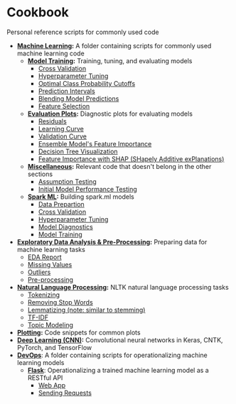 # Cookbook
Personal reference scripts for commonly used code

- **[Machine Learning](https://github.com/JeffMacaluso/Cookbook/tree/master/MachineLearning):** A folder containing scripts for commonly used machine learning code
    - **[Model Training](https://github.com/JeffMacaluso/Cookbook/blob/master/MachineLearning/ModelTraining.py):** Training, tuning, and evaluating models
        - [Cross Validation](https://github.com/JeffMacaluso/Cookbook/blob/master/MachineLearning/ModelTraining.py#L27)
        - [Hyperparameter Tuning](https://github.com/JeffMacaluso/Cookbook/blob/master/MachineLearning/ModelTraining.py#L39)
        - [Optimal Class Probability Cutoffs](https://github.com/JeffMacaluso/Cookbook/blob/master/MachineLearning/ModelTraining.py#L99)
        - [Prediction Intervals](https://github.com/JeffMacaluso/Cookbook/blob/master/MachineLearning/ModelTraining.py#L177)
        - [Blending Model Predictions](https://github.com/JeffMacaluso/Cookbook/blob/master/MachineLearning/ModelTraining.py#L269)
        - [Feature Selection](https://github.com/JeffMacaluso/Cookbook/blob/master/MachineLearning/ModelTraining.py#L395)
    - **[Evaluation Plots](https://github.com/JeffMacaluso/Cookbook/blob/master/MachineLearning/EvaluationPlots.py):** Diagnostic plots for evaluating models
        - [Residuals](https://github.com/JeffMacaluso/Cookbook/blob/master/MachineLearning/EvaluationPlots.py#L30)
        - [Learning Curve](https://github.com/JeffMacaluso/Cookbook/blob/master/MachineLearning/EvaluationPlots.py#L63)
        - [Validation Curve](https://github.com/JeffMacaluso/Cookbook/blob/master/MachineLearning/EvaluationPlots.py#L91)  
        - [Ensemble Model's Feature Importance](https://github.com/JeffMacaluso/Cookbook/blob/master/MachineLearning/EvaluationPlots.py#L124)
        - [Decision Tree Visualization](https://github.com/JeffMacaluso/Cookbook/blob/master/MachineLearning/EvaluationPlots.py#L142)
        - [Feature Importance with SHAP (SHapely Additive exPlanations)](https://github.com/JeffMacaluso/Cookbook/blob/abbe72115e7732be2b0bccfb3208bcd56b19721d/MachineLearning/EvaluationPlots.py#L173)
    - **[Miscellaneous](https://github.com/JeffMacaluso/Cookbook/blob/master/MachineLearning/Miscellaneous.py):** Relevant code that doesn't belong in the other sections
        - [Assumption Testing](https://github.com/JeffMacaluso/Cookbook/blob/master/MachineLearning/Miscellaneous.py#L27)
        - [Initial Model Performance Testing](https://github.com/JeffMacaluso/Cookbook/blob/master/MachineLearning/Miscellaneous.py#L245)
    - **[Spark ML](https://github.com/JeffMacaluso/Cookbook/blob/master/MachineLearning/SparkML.py):** Building spark.ml models
        - [Data Prepartion](https://github.com/JeffMacaluso/Cookbook/blob/master/MachineLearning/SparkML.py#L9)
        - [Cross Validation](https://github.com/JeffMacaluso/Cookbook/blob/master/MachineLearning/SparkML.py#L60)
        - [Hyperparameter Tuning](https://github.com/JeffMacaluso/Cookbook/blob/master/MachineLearning/SparkML.py#L171)
        - [Model Diagnostics](https://github.com/JeffMacaluso/Cookbook/blob/master/MachineLearning/SparkML.py#L236)
        - [Model Training](https://github.com/JeffMacaluso/Cookbook/blob/master/MachineLearning/SparkML.py#L259)
- **[Exploratory Data Analysis & Pre-Processing](https://github.com/JeffMacaluso/Cookbook/blob/master/EDA%26Preprocessing.py):** Preparing data for machine learning tasks
    - [EDA Report](https://github.com/JeffMacaluso/Cookbook/blob/master/EDA%26Preprocessing.py#L25)
    - [Missing Values](https://github.com/JeffMacaluso/Cookbook/blob/master/EDA%26Preprocessing.py#L34)
    - [Outliers](https://github.com/JeffMacaluso/Cookbook/blob/master/EDA&Preprocessing.py#L154)
    - [Pre-processing](https://github.com/JeffMacaluso/Cookbook/blob/master/EDA&Preprocessing.py#L498)
- **[Natural Language Processing](https://github.com/JeffMacaluso/Cookbook/blob/master/NLP.py):** NLTK natural language processing tasks
    - [Tokenizing](https://github.com/JeffMacaluso/Cookbook/blob/master/NLP.py#L13)
    - [Removing Stop Words](https://github.com/JeffMacaluso/Cookbook/blob/master/NLP.py#L17)
    - [Lemmatizing (note: similar to stemming)](https://github.com/JeffMacaluso/Cookbook/blob/master/NLP.py#L26)
    - [TF-IDF](https://github.com/JeffMacaluso/Cookbook/blob/master/NLP.py#L44)
    - [Topic Modeling](https://github.com/JeffMacaluso/Cookbook/blob/d3c00bfdb8daa9685babaf698292e450d72101f0/NLP.py#L60)
- **[Plotting](https://github.com/JeffMacaluso/Cookbook/blob/master/Plotting.py):** Code snippets for common plots
- **[Deep Learning (CNN)](https://nbviewer.jupyter.org/github/JeffMacaluso/Cookbook/blob/master/DeepLearning-CNN.ipynb):** Convolutional neural networks in Keras, CNTK, PyTorch, and TensorFlow
- **[DevOps](https://github.com/JeffMacaluso/Cookbook/tree/master/DevOps)**: A folder containing scripts for operationalizing machine learning models
    - **[Flask](https://github.com/JeffMacaluso/Cookbook/tree/master/DevOps/Flask)**: Operationalizing a trained machine learning model as a RESTful API
        - [Web App](https://github.com/JeffMacaluso/Cookbook/blob/master/DevOps/Flask/app.py)
        - [Sending Requests](https://github.com/JeffMacaluso/Cookbook/blob/master/DevOps/Flask/request.py)
        
